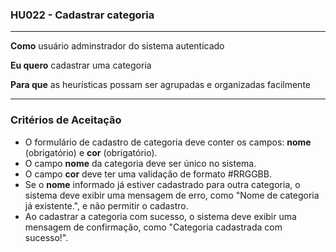 ### HU022 - Cadastrar categoria

---

**Como** usuário adminstrador do sistema autenticado

**Eu quero** cadastrar uma categoria

**Para que** as heurísticas possam ser agrupadas e organizadas facilmente

---

### Critérios de Aceitação

- O formulário de cadastro de categoria deve conter os campos: **nome** (obrigatório) e **cor** (obrigatório).
- O campo **nome** da categoria deve ser único no sistema.
- O campo **cor** deve ter uma validação de formato #RRGGBB.
- Se o **nome** informado já estiver cadastrado para outra categoria, o sistema deve exibir uma mensagem de erro, como "Nome de categoria já existente.", e não permitir o cadastro.
- Ao cadastrar a categoria com sucesso, o sistema deve exibir uma mensagem de confirmação, como "Categoria cadastrada com sucesso!".
